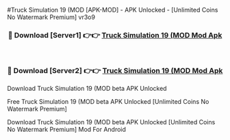 #Truck Simulation 19 (MOD [APK-MOD] - APK Unlocked - [Unlimited Coins No Watermark Premium] vr3o9



<div align="center">

<h3>🔴 Download [Server1] 👉👉 <a href="https://momento.my/?title=Truck_Simulation_19_(MOD">Truck Simulation 19 (MOD Mod Apk</a></h3><br>

<h3>🔴 Download [Server2] 👉👉 <a href="https://momento.my/?title=Truck_Simulation_19_(MOD">Truck Simulation 19 (MOD Mod Apk</a></h3>
</div>



Download Truck Simulation 19 (MOD beta APK Unlocked

Free Truck Simulation 19 (MOD beta APK Unlocked [Unlimited Coins No Watermark Premium]

Download Truck Simulation 19 (MOD beta APK Unlocked [Unlimited Coins No Watermark Premium] Mod For Android
